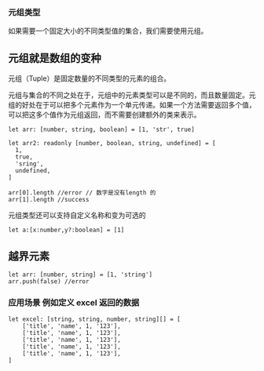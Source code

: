 ### 元组类型

如果需要一个固定大小的不同类型值的集合，我们需要使用元组。

## 元组就是数组的变种

元组（Tuple）是固定数量的不同类型的元素的组合。

元组与集合的不同之处在于，元组中的元素类型可以是不同的，而且数量固定。元组的好处在于可以把多个元素作为一个单元传递。如果一个方法需要返回多个值，可以把这多个值作为元组返回，而不需要创建额外的类来表示。

    let arr: [number, string, boolean] = [1, 'str', true]

    let arr2: readonly [number, boolean, string, undefined] = [
      1,
      true,
      'sring',
      undefined,
    ]

    arr[0].length //error // 数字是没有length 的
    arr[1].length //success

元组类型还可以支持自定义名称和变为可选的

    let a:[x:number,y?:boolean] = [1]

## 越界元素

    let arr: [number, string] = [1, 'string']
    arr.push(false) //error

### 应用场景 例如定义 excel 返回的数据

    let excel: [string, string, number, string][] = [
        ['title', 'name', 1, '123'],
        ['title', 'name', 1, '123'],
        ['title', 'name', 1, '123'],
        ['title', 'name', 1, '123'],
        ['title', 'name', 1, '123'],
    ]
